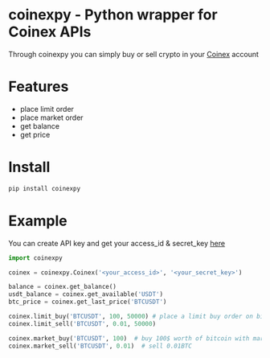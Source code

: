 # coinexpy - Python wrapper for Coinex APIs
Through coinexpy you can simply buy or sell crypto in your [Coinex](https://www.coinex.com) account

# Features
* place limit order
* place market order
* get balance
* get price

# Install
```bash
pip install coinexpy
```

# Example
You can create API key and get your access_id & secret_key [here](https://www.coinex.com/apikey)
```python
import coinexpy

coinex = coinexpy.Coinex('<your_access_id>', '<your_secret_key>')

balance = coinex.get_balance()
usdt_balance = coinex.get_available('USDT')
btc_price = coinex.get_last_price('BTCUSDT')

coinex.limit_buy('BTCUSDT', 100, 50000) # place a limit buy order on bitcoin on 50000$ with amount=100$
coinex.limit_sell('BTCUSDT', 0.01, 50000)

coinex.market_buy('BTCUSDT', 100)  # buy 100$ worth of bitcoin with market price
coinex.market_sell('BTCUSDT', 0.01)  # sell 0.01BTC
```

